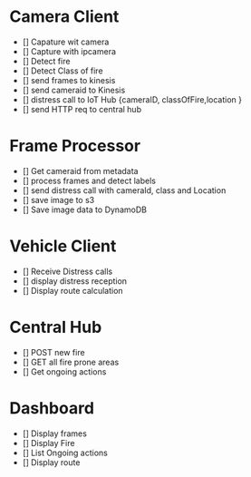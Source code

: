 
# Camera Client

- [] Capature wit camera
- [] Capture with ipcamera
- [] Detect fire
- [] Detect Class of fire
- [] send frames to kinesis
- [] send cameraid to Kinesis
- [] distress call to IoT Hub {cameraID, classOfFire,location }
- [] send HTTP req to central hub

# Frame Processor
- [] Get cameraid from metadata
- [] process frames and detect labels
- [] send distress call with cameraId, class and Location
- [] save image to s3
- [] Save image data to DynamoDB

# Vehicle Client
- [] Receive Distress calls
- [] display distress reception
- [] Display route calculation

# Central Hub
- [] POST new fire
- [] GET all fire prone areas
- [] Get ongoing actions

# Dashboard

- [] Display frames
- [] Display Fire
- [] List Ongoing actions
- [] Display route